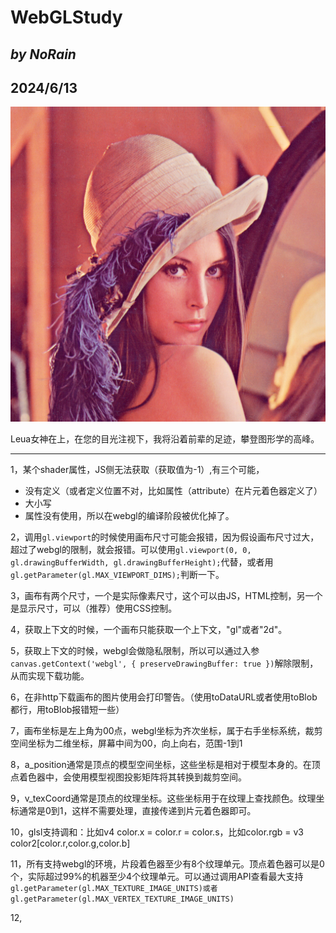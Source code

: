 # WebGLStudy

## *by NoRain*

## 2024/6/13

![Lena](./res/lena.png)

Leua女神在上，在您的目光注视下，我将沿着前辈的足迹，攀登图形学的高峰。

---

1，某个shader属性，JS侧无法获取（获取值为-1）,有三个可能，

- 没有定义（或者定义位置不对，比如属性（attribute）在片元着色器定义了）
- 大小写
- 属性没有使用，所以在webgl的编译阶段被优化掉了。

2，调用```gl.viewport```的时候使用画布尺寸可能会报错，因为假设画布尺寸过大，超过了webgl的限制，就会报错。可以使用```gl.viewport(0, 0, gl.drawingBufferWidth, gl.drawingBufferHeight);```代替，或者用```gl.getParameter(gl.MAX_VIEWPORT_DIMS);```判断一下。

3，画布有两个尺寸，一个是实际像素尺寸，这个可以由JS，HTML控制，另一个是显示尺寸，可以（推荐）使用CSS控制。

4，获取上下文的时候，一个画布只能获取一个上下文，"gl"或者"2d"。

5，获取上下文的时候，webgl会做隐私限制，所以可以通过入参```canvas.getContext('webgl', { preserveDrawingBuffer: true })```解除限制，从而实现下载功能。

6，在非http下载画布的图片使用会打印警告。（使用toDataURL或者使用toBlob都行，用toBlob报错短一些）

7，画布坐标是左上角为00点，webgl坐标为齐次坐标，属于右手坐标系统，裁剪空间坐标为二维坐标，屏幕中间为00，向上向右，范围-1到1

8，a_position通常是顶点的模型空间坐标，这些坐标是相对于模型本身的。在顶点着色器中，会使用模型视图投影矩阵将其转换到裁剪空间。

9，v_texCoord通常是顶点的纹理坐标。这些坐标用于在纹理上查找颜色。纹理坐标通常是0到1，这样不需要处理，直接传递到片元着色器即可。

10，glsl支持调和：比如v4 color.x = color.r = color.s，比如color.rgb = v3 color2[color.r,color.g,color.b]

11，所有支持webgl的环境，片段着色器至少有8个纹理单元。顶点着色器可以是0个，实际超过99%的机器至少4个纹理单元。可以通过调用API查看最大支持```gl.getParameter(gl.MAX_TEXTURE_IMAGE_UNITS)或者gl.getParameter(gl.MAX_VERTEX_TEXTURE_IMAGE_UNITS)```

12,

